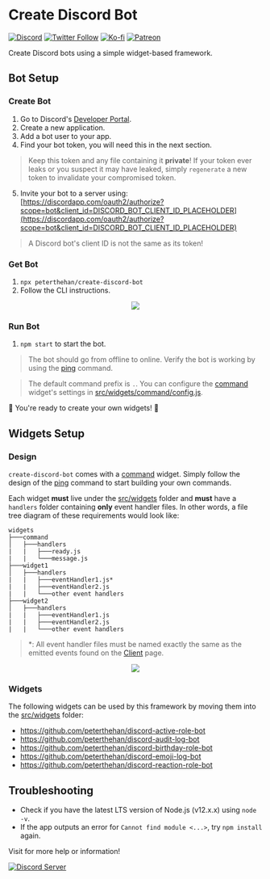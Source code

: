 # Create Discord Bot

[![Discord](https://discordapp.com/api/guilds/258167954913361930/embed.png)](https://discord.gg/WjEFnzC) [![Twitter Follow](https://img.shields.io/twitter/follow/peterthehan.svg?style=social)](https://twitter.com/peterthehan) [![Ko-fi](https://img.shields.io/badge/Donate-Ko--fi-F16061.svg?logo=ko-fi)](https://ko-fi.com/peterthehan) [![Patreon](https://img.shields.io/badge/Donate-Patreon-F96854.svg?logo=patreon)](https://www.patreon.com/peterthehan)

Create Discord bots using a simple widget-based framework.

## Bot Setup

### Create Bot

1. Go to Discord's [Developer Portal](https://discordapp.com/developers/applications/).
2. Create a new application.
3. Add a bot user to your app.
4. Find your bot token, you will need this in the next section.

> Keep this token and any file containing it **private**! If your token ever leaks or you suspect it may have leaked, simply `regenerate` a new token to invalidate your compromised token.

5. Invite your bot to a server using: [https://discordapp.com/oauth2/authorize?scope=bot&client_id=DISCORD_BOT_CLIENT_ID_PLACEHOLDER](https://discordapp.com/oauth2/authorize?scope=bot&client_id=DISCORD_BOT_CLIENT_ID_PLACEHOLDER)

> A Discord bot's client ID is not the same as its token!

### Get Bot

1. `npx peterthehan/create-discord-bot`
2. Follow the CLI instructions.

<div align="center">
  <img src="https://raw.githubusercontent.com/peterthehan/assets/master/repositories/create-discord-bot/npx-demo.gif" />
</div>

### Run Bot

1. `npm start` to start the bot.

> The bot should go from offline to online. Verify the bot is working by using the [ping](https://github.com/peterthehan/create-discord-bot/blob/master/app/src/widgets/command/commands/ping.js) command.

> The default command prefix is `.`. You can configure the [command](https://github.com/peterthehan/create-discord-bot/tree/master/app/src/widgets/command) widget's settings in [src/widgets/command/config.js](https://github.com/peterthehan/create-discord-bot/blob/master/app/src/widgets/command/config.js).

🎉 You're ready to create your own widgets! 🎉

## Widgets Setup

### Design

`create-discord-bot` comes with a [command](https://github.com/peterthehan/create-discord-bot/tree/master/app/src/widgets/command) widget. Simply follow the design of the [ping](https://github.com/peterthehan/create-discord-bot/blob/master/app/src/widgets/command/commands/ping.js) command to start building your own commands.

Each widget **must** live under the [src/widgets](https://github.com/peterthehan/create-discord-bot/tree/master/app/src/widgets) folder and **must** have a `handlers` folder containing **only** event handler files. In other words, a file tree diagram of these requirements would look like:

```
widgets
├───command
│   ├───handlers
|   |   ├───ready.js
|   |   └───message.js
├───widget1
│   ├───handlers
|   |   ├───eventHandler1.js*
|   |   ├───eventHandler2.js
|   |   └───other event handlers
├───widget2
│   ├───handlers
|   |   ├───eventHandler1.js
|   |   ├───eventHandler2.js
|   |   └───other event handlers
```

> \*: All event handler files must be named exactly the same as the emitted events found on the [Client](https://discord.js.org/#/docs/main/master/class/Client) page.

<div align="center">
  <img src="https://raw.githubusercontent.com/peterthehan/assets/master/repositories/create-discord-bot/diagram.png" />
</div>

### Widgets

The following widgets can be used by this framework by moving them into the [src/widgets](https://github.com/peterthehan/create-discord-bot/tree/master/app/src/widgets) folder:

- https://github.com/peterthehan/discord-active-role-bot
- https://github.com/peterthehan/discord-audit-log-bot
- https://github.com/peterthehan/discord-birthday-role-bot
- https://github.com/peterthehan/discord-emoji-log-bot
- https://github.com/peterthehan/discord-reaction-role-bot

## Troubleshooting

- Check if you have the latest LTS version of Node.js (v12.x.x) using `node -v`.
- If the app outputs an error for `Cannot find module <...>`, try `npm install` again.

Visit for more help or information!

<a href="https://discord.gg/WjEFnzC">
  <img src="https://discordapp.com/api/guilds/258167954913361930/embed.png?style=banner2" title="Discord Server"/>
</a>
